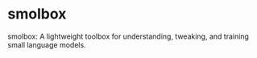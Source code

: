 # smolbox

smolbox: A lightweight toolbox for understanding, tweaking, and training small language models.
